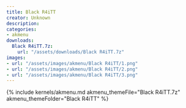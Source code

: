 ```yaml
---
title: Black R4iTT
creator: Unknown
description: 
categories:
- akmenu
downloads:
  Black R4iTT.7z:
    url: "/assets/downloads/Black R4iTT.7z"
images:
- url: "/assets/images/akmenu/Black R4iTT/1.png"
- url: "/assets/images/akmenu/Black R4iTT/2.png"
- url: "/assets/images/akmenu/Black R4iTT/3.png"
---
```


{% include kernels/akmenu.md akmenu_themeFile="Black R4iTT.7z" akmenu_themeFolder="Black R4iTT" %}
